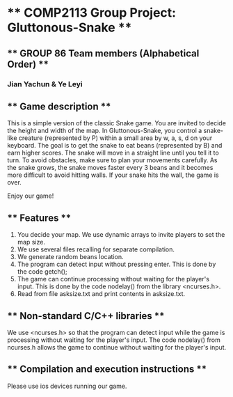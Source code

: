 # ** COMP2113 Group Project: Gluttonous-Snake **
## ** GROUP 86 Team members (Alphabetical Order) **
### Jian Yachun & Ye Leyi
## ** Game description **
This is a simple version of the classic Snake game. You are invited to decide the height and width of the map. In Gluttonous-Snake, you control a snake-like creature (represented by P) within a small area by w, a, s, d on your keyboard. The goal is to get the snake to eat beans (represented by B) and earn higher scores. The snake will move in a straight line until you tell it to turn. To avoid obstacles, make sure to plan your movements carefully. 
As the snake grows, the snake moves faster every 3 beans and it becomes more difficult to avoid hitting walls. If your snake hits the wall, the game is over.

Enjoy our game!
## ** Features **
1. You decide your map. We use dynamic arrays to invite players to set the map size.
2. We use several files recalling for separate compilation.
3. We generate random beans location.
4. The program can detect input without pressing enter. This is done by the code getch();
5. The game can continue processing without waiting for the player's input. This is done by the code nodelay() from the library <ncurses.h>.
6. Read from file asksize.txt and print contents in asksize.txt.


## ** Non-standard C/C++ libraries **
We use <ncurses.h> so that the program can detect input while the game is processing without waiting for the player's input. The code nodelay() from ncurses.h allows the game to continue without waiting for the player's input.

## ** Compilation and execution instructions **
Please use ios devices running our game.



